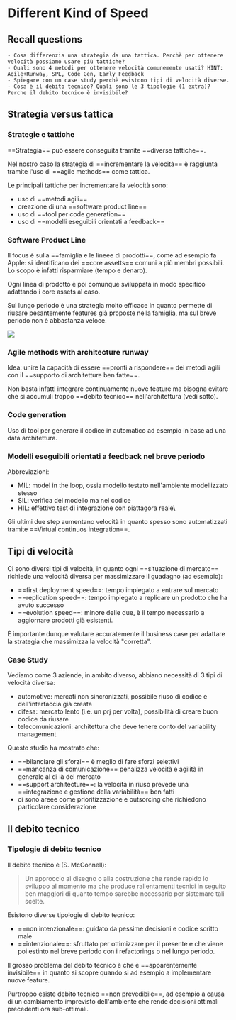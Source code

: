 # Different Kind of Speed

## Recall questions 
    - Cosa differenzia una strategia da una tattica. Perchè per ottenere velocità possiamo usare più tattiche?
    - Quali sono 4 metodi per ottenere velocità comunemente usati? HINT: Agile+Runway, SPL, Code Gen, Early Feedback
    - Spiegare con un case study perchè esistono tipi di velocità diverse.
    - Cosa è il debito tecnico? Quali sono le 3 tipologie (1 extra)? Perche il debito tecnico è invisibile?  

## Strategia versus tattica

### Strategie e tattiche

==Strategia== può essere conseguita tramite ==diverse tattiche==.

Nel nostro caso la strategia di ==incrementare la velocità== è raggiunta tramite l'uso di ==agile methods== come tattica.

Le principali tattiche per incrementare la velocità sono:
- uso di ==metodi agili==
- creazione di una ==software product line==
- uso di ==tool per code generation==
- uso di ==modelli eseguibili orientati a feedback==

### Software Product Line

Il focus è sulla ==famiglia e le lineee di prodotti==, come ad esempio fa Apple: si identificano dei ==core assetts== comuni a più membri possibili. Lo scopo è infatti risparmiare (tempo e denaro).

Ogni linea di prodotto è poi comunque sviluppata in modo specifico adattando i core assets al caso.

Sul lungo periodo è una strategia molto efficace in quanto permette di riusare pesantemente features già proposte nella famiglia, ma sul breve periodo non è abbastanza veloce.

![](../../..//Agile/spl_speed.png)
 
### Agile methods with architecture runway

Idea: unire la capacità di essere ==pronti a rispondere== dei metodi agili con il ==supporto di architetture ben fatte==.

Non basta infatti integrare continuamente nuove feature ma bisogna evitare che si accumuli troppo ==debito tecnico== nell'architettura (vedi sotto).

### Code generation

Uso di tool per generare il codice in automatico ad esempio in base ad una data architettura.

### Modelli eseguibili orientati a feedback nel breve periodo

Abbreviazioni:
- MIL: model in the loop, ossia modello testato nell'ambiente modellizzato stesso
- SIL: verifica del modello ma nel codice
- HIL: effettivo test di integrazione con piattagora reale\

Gli ultimi due step aumentano velocità in quanto spesso sono automatizzati tramite ==Virtual continuos integration==.

## Tipi di velocità

Ci sono diversi tipi di velocità, in quanto ogni ==situazione di mercato== richiede una velocità diversa per massimizzare il guadagno (ad esempio):
- ==first deployment speed==: tempo impiegato a entrare sul mercato
- ==replication speed==: tempo impiegato a replicare un prodotto che ha avuto successo
- ==evolution speed==: minore delle due, è il tempo necessario a aggiornare prodotti già esistenti.

È importante dunque valutare accuratemente il business case per adattare la strategia che massimizza la velocità "corretta".

### Case Study

Vediamo come 3 aziende, in ambito diverso, abbiano necessità di 3 tipi di velocità diversa:
- automotive: mercati non sincronizzati, possibile riuso di codice e dell'interfaccia già creata
- difesa: mercato lento (i.e. un prj per volta), possibilità di creare buon codice da riusare
- telecomunicazioni: architettura che deve tenere conto del variability management

Questo studio ha mostrato che:
- ==bilanciare gli sforzi== è meglio di fare sforzi selettivi
- ==mancanza di comunicazione== penalizza velocità e agilità in generale al di là del mercato
- ==support architecture==: la velocità in riuso prevede una ==integrazione e gestione della variabilità== ben fatti
- ci sono areee come prioritizzazione e outsorcing che richiedono particolare considerazione

## Il debito tecnico

### Tipologie di debito tecnico

Il debito tecnico è (S. McConnell):
>Un approccio al disegno o alla costruzione che rende rapido lo sviluppo al momento ma che produce rallentamenti tecnici in seguito ben maggiori di quanto tempo sarebbe necessario per sistemare tali scelte.

Esistono diverse tipologie di debito tecnico:
- ==non intenzionale==: guidato da pessime decisioni e codice scritto male
- ==intenzionale==: sfruttato per ottimizzare per il presente e che viene poi estinto nel breve periodo con i refactorings o nel lungo periodo.

Il grosso problema del debito tecnico è che è ==apparentemente invisibile== in quanto si scopre quando si ad esempio a implementare nuove feature.

Purtroppo esiste debito tecnico ==non prevedibile==, ad esempio a causa di un cambiamento imprevisto dell'ambiente che rende decisioni ottimali precedenti ora sub-ottimali.

